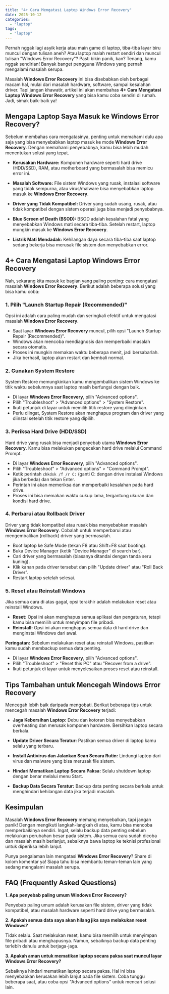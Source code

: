 ```yaml
---
title: "4+ Cara Mengatasi Laptop Windows Error Recovery"
date: 2025-10-12
categories: 
  - "laptop"
tags: 
  - "laptop"
---
```


Pernah nggak lagi asyik kerja atau main game di laptop, tiba-tiba layar biru muncul dengan tulisan aneh? Atau laptop malah restart sendiri dan muncul tulisan "Windows Error Recovery"? Pasti bikin panik, kan? Tenang, kamu nggak sendirian! Banyak banget pengguna Windows yang pernah mengalami masalah serupa.

Masalah **Windows Error Recovery** ini bisa disebabkan oleh berbagai macam hal, mulai dari masalah hardware, software, sampai kesalahan driver. Tapi jangan khawatir, artikel ini akan membahas **4+ Cara Mengatasi Laptop Windows Error Recovery** yang bisa kamu coba sendiri di rumah. Jadi, simak baik-baik ya!

## Mengapa Laptop Saya Masuk ke Windows Error Recovery?

Sebelum membahas cara mengatasinya, penting untuk memahami dulu apa saja yang bisa menyebabkan laptop masuk ke mode **Windows Error Recovery**. Dengan memahami penyebabnya, kamu bisa lebih mudah menentukan solusi yang tepat.

- **Kerusakan Hardware:** Komponen hardware seperti hard drive (HDD/SSD), RAM, atau motherboard yang bermasalah bisa memicu error ini.
    
- **Masalah Software:** File sistem Windows yang rusak, instalasi software yang tidak sempurna, atau virus/malware bisa menyebabkan laptop masuk ke **Windows Error Recovery**.
    
- **Driver yang Tidak Kompatibel:** Driver yang sudah usang, rusak, atau tidak kompatibel dengan sistem operasi juga bisa menjadi penyebabnya.
    
- **Blue Screen of Death (BSOD):** BSOD adalah kesalahan fatal yang menyebabkan Windows mati secara tiba-tiba. Setelah restart, laptop mungkin masuk ke **Windows Error Recovery**.
    
- **Listrik Mati Mendadak:** Kehilangan daya secara tiba-tiba saat laptop sedang bekerja bisa merusak file sistem dan menyebabkan error.
    

## 4+ Cara Mengatasi Laptop Windows Error Recovery

Nah, sekarang kita masuk ke bagian yang paling penting: cara mengatasi masalah **Windows Error Recovery**. Berikut adalah beberapa solusi yang bisa kamu coba:

### 1\. Pilih "Launch Startup Repair (Recommended)"

Opsi ini adalah cara paling mudah dan seringkali efektif untuk mengatasi masalah **Windows Error Recovery**.

- Saat layar **Windows Error Recovery** muncul, pilih opsi "Launch Startup Repair (Recommended)".
- Windows akan mencoba mendiagnosis dan memperbaiki masalah secara otomatis.
- Proses ini mungkin memakan waktu beberapa menit, jadi bersabarlah.
- Jika berhasil, laptop akan restart dan kembali normal.

### 2\. Gunakan System Restore

System Restore memungkinkan kamu mengembalikan sistem Windows ke titik waktu sebelumnya saat laptop masih berfungsi dengan baik.

- Di layar **Windows Error Recovery**, pilih "Advanced options".
- Pilih "Troubleshoot" > "Advanced options" > "System Restore".
- Ikuti petunjuk di layar untuk memilih titik restore yang diinginkan.
- Perlu diingat, System Restore akan menghapus program dan driver yang diinstal setelah titik restore yang dipilih.

### 3\. Periksa Hard Drive (HDD/SSD)

Hard drive yang rusak bisa menjadi penyebab utama **Windows Error Recovery**. Kamu bisa melakukan pengecekan hard drive melalui Command Prompt.

- Di layar **Windows Error Recovery**, pilih "Advanced options".
- Pilih "Troubleshoot" > "Advanced options" > "Command Prompt".
- Ketik perintah `chkdsk /f /r C:` (ganti C: dengan drive instalasi Windows jika berbeda) dan tekan Enter.
- Perintah ini akan memeriksa dan memperbaiki kesalahan pada hard drive.
- Proses ini bisa memakan waktu cukup lama, tergantung ukuran dan kondisi hard drive.

### 4\. Perbarui atau Rollback Driver

Driver yang tidak kompatibel atau rusak bisa menyebabkan masalah **Windows Error Recovery**. Cobalah untuk memperbarui atau mengembalikan (rollback) driver yang bermasalah.

- Boot laptop ke Safe Mode (tekan F8 atau Shift+F8 saat booting).
- Buka Device Manager (ketik "Device Manager" di search bar).
- Cari driver yang bermasalah (biasanya ditandai dengan tanda seru kuning).
- Klik kanan pada driver tersebut dan pilih "Update driver" atau "Roll Back Driver".
- Restart laptop setelah selesai.

### 5\. Reset atau Reinstall Windows

Jika semua cara di atas gagal, opsi terakhir adalah melakukan reset atau reinstall Windows.

- **Reset:** Opsi ini akan menghapus semua aplikasi dan pengaturan, tetapi kamu bisa memilih untuk menyimpan file pribadi.
- **Reinstall:** Opsi ini akan menghapus semua data di hard drive dan menginstal Windows dari awal.

**Peringatan:** Sebelum melakukan reset atau reinstall Windows, pastikan kamu sudah membackup semua data penting.

- Di layar **Windows Error Recovery**, pilih "Advanced options".
- Pilih "Troubleshoot" > "Reset this PC" atau "Recover from a drive".
- Ikuti petunjuk di layar untuk menyelesaikan proses reset atau reinstall.

## Tips Tambahan untuk Mencegah Windows Error Recovery

Mencegah lebih baik daripada mengobati. Berikut beberapa tips untuk mencegah masalah **Windows Error Recovery** terjadi:

- **Jaga Kebersihan Laptop:** Debu dan kotoran bisa menyebabkan overheating dan merusak komponen hardware. Bersihkan laptop secara berkala.
    
- **Update Driver Secara Teratur:** Pastikan semua driver di laptop kamu selalu yang terbaru.
    
- **Install Antivirus dan Jalankan Scan Secara Rutin:** Lindungi laptop dari virus dan malware yang bisa merusak file sistem.
    
- **Hindari Mematikan Laptop Secara Paksa:** Selalu shutdown laptop dengan benar melalui menu Start.
    
- **Backup Data Secara Teratur:** Backup data penting secara berkala untuk menghindari kehilangan data jika terjadi masalah.
    

## Kesimpulan

Masalah **Windows Error Recovery** memang menyebalkan, tapi jangan panik! Dengan mengikuti langkah-langkah di atas, kamu bisa mencoba memperbaikinya sendiri. Ingat, selalu backup data penting sebelum melakukan perubahan besar pada sistem. Jika semua cara sudah dicoba dan masalah masih berlanjut, sebaiknya bawa laptop ke teknisi profesional untuk diperiksa lebih lanjut.

Punya pengalaman lain mengatasi **Windows Error Recovery**? Share di kolom komentar ya! Siapa tahu bisa membantu teman-teman lain yang sedang mengalami masalah serupa.

## FAQ (Frequently Asked Questions)

**1\. Apa penyebab paling umum Windows Error Recovery?**

Penyebab paling umum adalah kerusakan file sistem, driver yang tidak kompatibel, atau masalah hardware seperti hard drive yang bermasalah.

**2\. Apakah semua data saya akan hilang jika saya melakukan reset Windows?**

Tidak selalu. Saat melakukan reset, kamu bisa memilih untuk menyimpan file pribadi atau menghapusnya. Namun, sebaiknya backup data penting terlebih dahulu untuk berjaga-jaga.

**3\. Apakah aman untuk mematikan laptop secara paksa saat muncul layar Windows Error Recovery?**

Sebaiknya hindari mematikan laptop secara paksa. Hal ini bisa menyebabkan kerusakan lebih lanjut pada file sistem. Coba tunggu beberapa saat, atau coba opsi "Advanced options" untuk mencari solusi lain.
